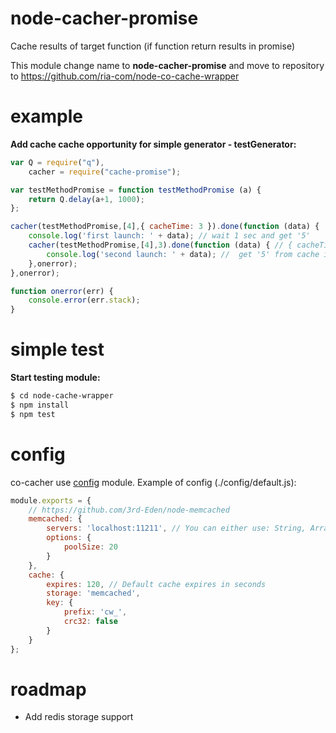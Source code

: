 node-cacher-promise
===================
Cache results of target function (if function return results in promise) 

This module change name to **node-cacher-promise** and move to repository to https://github.com/ria-com/node-co-cache-wrapper

example
=======

**Add cache cache opportunity for simple generator - testGenerator:**

```javascript
var Q = require("q"),
    cacher = require("cache-promise");

var testMethodPromise = function testMethodPromise (a) {
    return Q.delay(a+1, 1000);
};

cacher(testMethodPromise,[4],{ cacheTime: 3 }).done(function (data) {
    console.log('first launch: ' + data); // wait 1 sec and get '5'
    cacher(testMethodPromise,[4],3).done(function (data) { // { cacheTime: 3 } equivalent '3'
        console.log('second launch: ' + data); //  get '5' from cache immediately
    },onerror);
},onerror);

function onerror(err) {
    console.error(err.stack);
}
```


simple test
===========

**Start testing module:**

```sh
$ cd node-cache-wrapper
$ npm install
$ npm test
```

config
======

co-cacher use [config](https://github.com/lorenwest/node-config) module. 
Example of config (./config/default.js):
```javascript
module.exports = {
    // https://github.com/3rd-Eden/node-memcached
    memcached: {
        servers: 'localhost:11211', // You can either use: String, Array, Object
        options: {
            poolSize: 20
        }
    },
    cache: {
        expires: 120, // Default cache expires in seconds
        storage: 'memcached',
        key: {
            prefix: 'cw_',
            crc32: false
        }
    }
};
```

roadmap
=======

   * Add redis storage support
